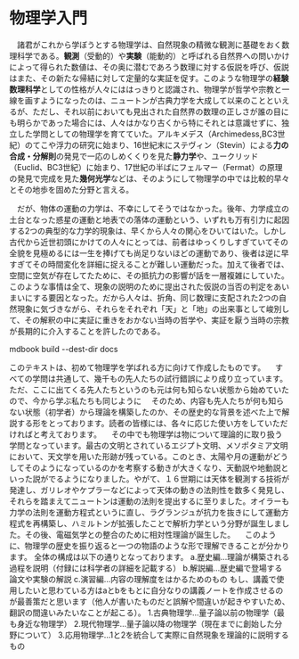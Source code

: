 
# 物理学入門

　諸君がこれから学ぼうとする物理学は、自然現象の精微な観測に基礎をおく数理科学である。**観測**（受動的）や**実験**（能動的）と呼ばれる自然界への問いかけによって得られた数値は、その奥に潜むであろう数理に対する仮説を呼び、仮説はまた、その新たな帰結に対して定量的な実証を促す。このような物理学の**経験数理科学**としての性格が人々にははっきりと認識され、物理学が哲学や宗教と一線を画すようになったのは、ニュートンが古典力学を大成して以来のことといえるが、ただし、それ以前においても見出された自然界の数理の正しさが誰の目にも明らかであった場合には、人々はかなり古くから特にそれとは意識せずに、独立した学問としての物理学を育てていた。アルキメデス（Archimedess,BC3世紀）のてこや浮力の研究に始まり、16世紀末にステヴィン（Stevin）による**力の合成・分解則**の発見で一応のしめくくりを見た**静力学**や、ユークリッド（Euclid、BC3世紀）に始まり、17世紀の半ばにフェルマー（Fermat）の原理の発見で完成を見た**幾何光学**などは、そのようにして物理学の中では比較的早々とその地歩を固めた分野と言える。

　だが、物体の運動の力学は、不幸にしてそうではなかった。後年、力学成立の土台となった惑星の運動と地表での落体の運動という、いずれも万有引力に起因する2つの典型的な力学的現象は、早くから人々の関心をひいてはいた。しかし古代から近世初頭にかけての人々にとっては、前者はゆっくりしすぎていてその全貌を見極めるには一生を捧げても尚足りないほどの運動であり、後者は逆に早すぎてその時間変化を詳細に捉えることが難しい運動だった。加えて後者では、空間に空気が存在してたために、その抵抗力の影響が話を一層複雑にしていた。このような事情は全て、現象の説明のために提出された仮説の当否の判定をあいまいにする要因となった。だから人々は、折角、同じ数理に支配された2つの自然現象に気づきながら、それらをそれぞれ「天」と「地」の出来事として峻別して、その解釈の中に実証に重きをおかない当時の哲学や、実証を厭う当時の宗教が長期的に介入することを許したのである。

mdbook build --dest-dir docs

このテキストは、初めて物理学を学ばれる方に向けて作成したものです。 　すべての学問は共通して、幾千もの先人たちの試行錯誤により成り立っています。ただ、ここに出てくる先人たちというのも元は何も知らない状態から始めていたので、今から学ぶ私たちも同じように
　そのため、内容も先人たちが何も知らない状態（初学者）から理論を構築したのか、その歴史的な背景を述べた上で解説する形をとっております。読者の皆様には、各々に応じた使い方をしていただければと考えております。 　その中でも物理学は物について理論的に取り扱う学問となっています。最古の文明とされているエジプト文明、メソポタミア文明において、天文学を用いた形跡が残っている。このとき、太陽や月の運動がどうしてそのようになっているのかを考察する動きが大きくなり、天動説や地動説といった説がでるようになりました。やがて、１６世期には天体を観測する技術が発達し、ガリレオやケプラーなどによって天体の動きの法則性を数多く発見し、それらを踏まえてニュートンは運動の法則を提出するに至りました。オイラーも力学の法則を運動方程式というに直し、ラグランジュが抗力を抜きにして運動方程式を再構築し、ハミルトンが拡張したことで解析力学という分野が誕生しました。その後、電磁気学との整合のために相対性理論が誕生した。 　このように、物理学の歴史を振り返ると一つの物語のような形で理解できることが分かります。
全体の構成は以下の通りとなっております。
a.歴史編…理論が構築される過程を説明（付録には科学者の詳細を記載する） b.解説編…歴史編で登場する論文や実験の解説 c.演習編…内容の理解度をはかるためのもの
もし、講義で使用したいと思わている方はaとbをもとに自分なりの講義ノートを作成させるのが最善策だと思います（他人が書いたものだと誤解や間違いが起きやすいため、翻訳の間違いみたいなことが起こる）。
1.古典物理学…量子論以前の物理学（最も身近な物理学） 2.現代物理学…量子論以降の物理学（現在までに創始した分野について） 3.応用物理学…1と2を統合して実際に自然現象を理論的に説明するもの